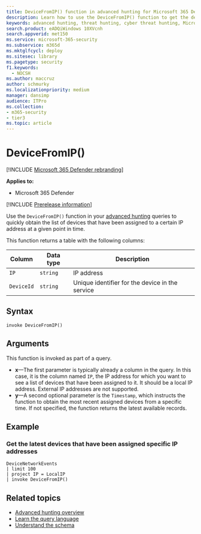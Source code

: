```yaml
---
title: DeviceFromIP() function in advanced hunting for Microsoft 365 Defender
description: Learn how to use the DeviceFromIP() function to get the devices that have been assigned a specific IP address
keywords: advanced hunting, threat hunting, cyber threat hunting, Microsoft 365 Defender, microsoft 365, m365, search, query, telemetry, schema reference, kusto, device, devicefromIP, function, enrichment
search.product: eADQiWindows 10XVcnh
search.appverid: met150
ms.service: microsoft-365-security
ms.subservice: m365d
ms.mktglfcycl: deploy
ms.sitesec: library
ms.pagetype: security
f1.keywords: 
  - NOCSH
ms.author: maccruz
author: schmurky
ms.localizationpriority: medium
manager: dansimp
audience: ITPro
ms.collection: 
- m365-security
- tier3
ms.topic: article
---
```


# DeviceFromIP()

[!INCLUDE [Microsoft 365 Defender rebranding](../includes/microsoft-defender.md)]


**Applies to:**
- Microsoft 365 Defender


[!INCLUDE [Prerelease information](../includes/prerelease.md)]


Use the `DeviceFromIP()` function in your [advanced hunting](advanced-hunting-overview.md) queries to quickly obtain the list of devices that have been assigned to a certain IP address at a given point in time. 

This function returns a table with the following columns:

| Column | Data type | Description |
|------------|-------------|-------------|
| `IP` | `string` | IP address  |
| `DeviceId` | `string` | Unique identifier for the device in the service |


## Syntax

```kusto
invoke DeviceFromIP()
```

## Arguments

This function is invoked as part of a query.

- **x**—The first parameter is typically already a column in the query. In this case, it is the column named `IP`, the IP address for which you want to see a list of devices that have been assigned to it. It should be a local IP address. External IP addresses are not supported.
- **y**—A second optional parameter is the `Timestamp`, which instructs the function to obtain the most recent assigned devices from a specific time. If not specified, the function returns the latest available records.

## Example


### Get the latest devices that have been assigned specific IP addresses

```kusto
DeviceNetworkEvents 
| limit 100 
| project IP = LocalIP 
| invoke DeviceFromIP()
```

## Related topics
- [Advanced hunting overview](advanced-hunting-overview.md)
- [Learn the query language](advanced-hunting-query-language.md)
- [Understand the schema](advanced-hunting-schema-tables.md)
